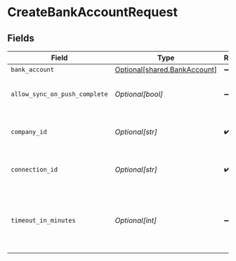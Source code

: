 # CreateBankAccountRequest


## Fields

| Field                                                                  | Type                                                                   | Required                                                               | Description                                                            | Example                                                                |
| ---------------------------------------------------------------------- | ---------------------------------------------------------------------- | ---------------------------------------------------------------------- | ---------------------------------------------------------------------- | ---------------------------------------------------------------------- |
| `bank_account`                                                         | [Optional[shared.BankAccount]](undefined/models/shared/bankaccount.md) | :heavy_minus_sign:                                                     | N/A                                                                    |                                                                        |
| `allow_sync_on_push_complete`                                          | *Optional[bool]*                                                       | :heavy_minus_sign:                                                     | Allow a sync upon push completion.                                     |                                                                        |
| `company_id`                                                           | *Optional[str]*                                                        | :heavy_check_mark:                                                     | Unique identifier for a company.                                       | 8a210b68-6988-11ed-a1eb-0242ac120002                                   |
| `connection_id`                                                        | *Optional[str]*                                                        | :heavy_check_mark:                                                     | Unique identifier for a connection.                                    | 2e9d2c44-f675-40ba-8049-353bfcb5e171                                   |
| `timeout_in_minutes`                                                   | *Optional[int]*                                                        | :heavy_minus_sign:                                                     | Time limit for the push operation to complete before it is timed out.  |                                                                        |